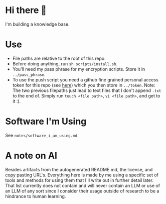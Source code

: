 # Hi there 👋

I'm building a knowledge base. 

# Use

- File paths are relative to the root of this repo.
- Before doing anything, run `sh scripts/install.sh`.
- You'll need my pass phrase for my encryption scripts. Store it in `../pass_phrase`. 
- To use the push script you need a github fine grained personal access token for this repo
  (see [here](https://docs.github.com/en/authentication/keeping-your-account-and-data-secure/managing-your-personal-access-tokens))
  which you then store in `../token`. 
Note: The two previous filepaths just lead to text files that I don't append `.txt` to the end of. 
      Simply run `touch <file path>`, `vi <file path>`, and get to it :). 

# Software I'm Using

See `notes/software_i_am_using.md`.

# A note on AI

Besides artifacts from the autogenerated README.md, the license, and copy pasting 
URL's. Everything here is made by me using a specific set of tools and methods 
for using them that I'll write out in further detail later. That list 
currently does not contain and will never contain an LLM or use of an LLM of any 
sort since I consider their usage outside of research to be a hindrance to human 
learning.
